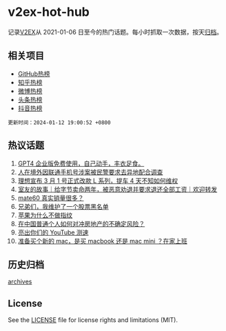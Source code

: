 # v2ex-hot-hub

 记录[V2EX](https://www.v2ex.com/)从 2021-01-06 日至今的热门话题。每小时抓取一次数据，按天[归档](archives)。
 
 ## 相关项目

- [GitHub热榜](https://github.com/it985/github-hot-hub)
- [知乎热榜](https://github.com/it985/zhihu-hot-hub)
- [微博热榜](https://github.com/it985/weibo-hot-hub)
- [头条热榜](https://github.com/it985/toutiao-hot-hub)
- [抖音热榜](https://github.com/it985/douyin-hot-hub)


 `更新时间：2024-01-12 19:00:52 +0800`

## 热议话题

1. [GPT4 企业版免费使用，自己动手，丰衣足食。](https://www.v2ex.com/t/1007931)
1. [人在境外因联通手机号涉案被民警要求去异地配合调查](https://www.v2ex.com/t/1007987)
1. [理想宣布 3 月 1 号正式改款 L 系列，提车 4 天不知如何维权](https://www.v2ex.com/t/1007985)
1. [室友的故事｜给字节卖命两年，被恶意劝退并要求退还全部工资｜欢迎转发](https://www.v2ex.com/t/1007937)
1. [mate60 真实销量很多？](https://www.v2ex.com/t/1008109)
1. [兄弟们，我维护了一个股票黑名单](https://www.v2ex.com/t/1008018)
1. [苹果为什么不做指纹](https://www.v2ex.com/t/1008120)
1. [在中国普通个人如何对冲房地产的不确定风险？](https://www.v2ex.com/t/1008009)
1. [亮出你们的 YouTube 测速](https://www.v2ex.com/t/1007991)
1. [准备买个新的 mac，是买 macbook 还是 mac mini ？在家上班](https://www.v2ex.com/t/1007975)

## 历史归档

[archives](archives)

## License

See the [LICENSE](LICENSE) file for license rights and limitations (MIT).
